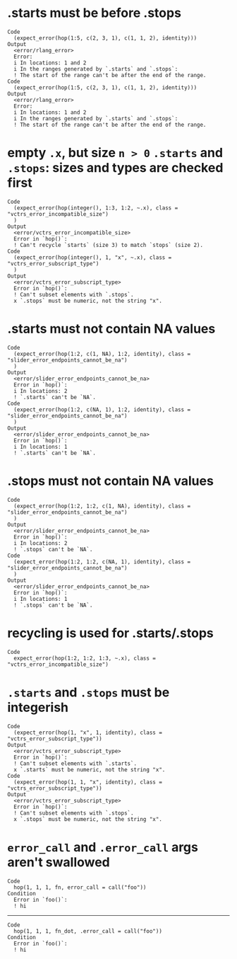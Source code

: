 # .starts must be before .stops

    Code
      (expect_error(hop(1:5, c(2, 3, 1), c(1, 1, 2), identity)))
    Output
      <error/rlang_error>
      Error:
      i In locations: 1 and 2
      i In the ranges generated by `.starts` and `.stops`:
      ! The start of the range can't be after the end of the range.
    Code
      (expect_error(hop(1:5, c(2, 3, 1), c(1, 1, 2), identity)))
    Output
      <error/rlang_error>
      Error:
      i In locations: 1 and 2
      i In the ranges generated by `.starts` and `.stops`:
      ! The start of the range can't be after the end of the range.

# empty `.x`, but size `n > 0` `.starts` and `.stops`: sizes and types are checked first

    Code
      (expect_error(hop(integer(), 1:3, 1:2, ~.x), class = "vctrs_error_incompatible_size")
      )
    Output
      <error/vctrs_error_incompatible_size>
      Error in `hop()`:
      ! Can't recycle `starts` (size 3) to match `stops` (size 2).
    Code
      (expect_error(hop(integer(), 1, "x", ~.x), class = "vctrs_error_subscript_type")
      )
    Output
      <error/vctrs_error_subscript_type>
      Error in `hop()`:
      ! Can't subset elements with `.stops`.
      x `.stops` must be numeric, not the string "x".

# .starts must not contain NA values

    Code
      (expect_error(hop(1:2, c(1, NA), 1:2, identity), class = "slider_error_endpoints_cannot_be_na")
      )
    Output
      <error/slider_error_endpoints_cannot_be_na>
      Error in `hop()`:
      i In locations: 2
      ! `.starts` can't be `NA`.
    Code
      (expect_error(hop(1:2, c(NA, 1), 1:2, identity), class = "slider_error_endpoints_cannot_be_na")
      )
    Output
      <error/slider_error_endpoints_cannot_be_na>
      Error in `hop()`:
      i In locations: 1
      ! `.starts` can't be `NA`.

# .stops must not contain NA values

    Code
      (expect_error(hop(1:2, 1:2, c(1, NA), identity), class = "slider_error_endpoints_cannot_be_na")
      )
    Output
      <error/slider_error_endpoints_cannot_be_na>
      Error in `hop()`:
      i In locations: 2
      ! `.stops` can't be `NA`.
    Code
      (expect_error(hop(1:2, 1:2, c(NA, 1), identity), class = "slider_error_endpoints_cannot_be_na")
      )
    Output
      <error/slider_error_endpoints_cannot_be_na>
      Error in `hop()`:
      i In locations: 1
      ! `.stops` can't be `NA`.

# recycling is used for .starts/.stops

    Code
      expect_error(hop(1:2, 1:2, 1:3, ~.x), class = "vctrs_error_incompatible_size")

# `.starts` and `.stops` must be integerish

    Code
      (expect_error(hop(1, "x", 1, identity), class = "vctrs_error_subscript_type"))
    Output
      <error/vctrs_error_subscript_type>
      Error in `hop()`:
      ! Can't subset elements with `.starts`.
      x `.starts` must be numeric, not the string "x".
    Code
      (expect_error(hop(1, 1, "x", identity), class = "vctrs_error_subscript_type"))
    Output
      <error/vctrs_error_subscript_type>
      Error in `hop()`:
      ! Can't subset elements with `.stops`.
      x `.stops` must be numeric, not the string "x".

# `error_call` and `.error_call` args aren't swallowed

    Code
      hop(1, 1, 1, fn, error_call = call("foo"))
    Condition
      Error in `foo()`:
      ! hi

---

    Code
      hop(1, 1, 1, fn_dot, .error_call = call("foo"))
    Condition
      Error in `foo()`:
      ! hi


